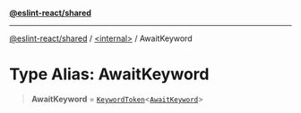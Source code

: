 [**@eslint-react/shared**](../../README.md)

***

[@eslint-react/shared](../../README.md) / [\<internal\>](../README.md) / AwaitKeyword

# Type Alias: AwaitKeyword

> **AwaitKeyword** = [`KeywordToken`](../interfaces/KeywordToken-1.md)\<[`AwaitKeyword`](../enumerations/SyntaxKind.md#awaitkeyword)\>
